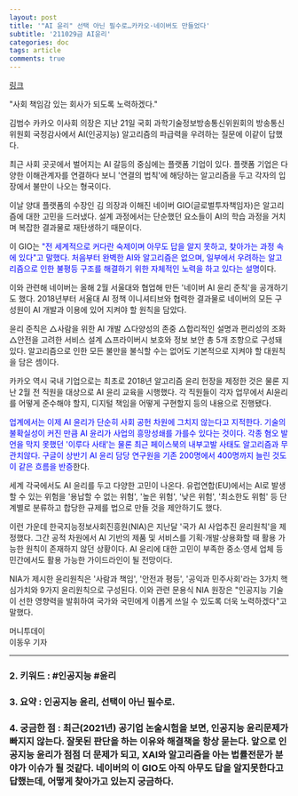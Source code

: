 ```yaml
---
layout: post
title: '"AI 윤리" 선택 아닌 필수로…카카오·네이버도 만들었다'
subtitle: '211029금 AI윤리'
categories: doc
tags: article
comments: true
---
```


[링크](https://news.mt.co.kr/mtview.php?no=2021102716231924877)

"사회 책임감 있는 회사가 되도록 노력하겠다."   

김범수 카카오 이사회 의장은 지난 21일 국회 과학기술정보방송통신위원회의 방송통신위원회 국정감사에서 AI(인공지능) 알고리즘의 파급력을 우려하는 질문에 이같이 답했다.   

최근 사회 곳곳에서 벌어지는 AI 갈등의 중심에는 플랫폼 기업이 있다. 플랫폼 기업은 다양한 이해관계자를 연결하다 보니 '연결의 법칙'에 해당하는 알고리즘을 두고 각자의 입장에서 불만이 나오는 형국이다.   

이날 양대 플랫폼의 수장인 김 의장과 이해진 네이버 GIO(글로벌투자책임자)은 알고리즘에 대한 고민을 드러냈다. 설계 과정에서는 단순했던 요소들이 AI의 학습 과정을 거치며 복잡한 결과물로 재탄생하기 때문이다.   

이 GIO는 <span style="color:blue">"전 세계적으로 커다란 숙제이며 아무도 답을 알지 못하고, 찾아가는 과정 속에 있다"고 말했다. 처음부터 완벽한 AI와 알고리즘은 없으며, 일부에서 우려하는 알고리즘으로 인한 불평등 구조를 해결하기 위한 자체적인 노력을 하고 있다는 설명</span>이다.   

이와 관련해 네이버는 올해 2월 서울대와 협업해 만든 '네이버 AI 윤리 준칙'을 공개하기도 했다. 2018년부터 서울대 AI 정책 이니셔티브와 협력한 결과물로 네이버의 모든 구성원이 AI 개발과 이용에 있어 지켜야 할 원칙을 담았다.   

윤리 준칙은 △사람을 위한 AI 개발 △다양성의 존중 △합리적인 설명과 편리성의 조화 △안전을 고려한 서비스 설계 △프라이버시 보호와 정보 보안 총 5개 조항으로 구성돼 있다. 알고리즘으로 인한 모든 불만을 불식할 수는 없어도 기본적으로 지켜야 할 대원칙을 담은 셈이다.   

카카오 역시 국내 기업으로는 최초로 2018년 알고리즘 윤리 헌장을 제정한 것은 물론 지난 2월 전 직원을 대상으로 AI 윤리 교육을 시행했다. 각 직원들이 각자 업무에서 AI윤리를 어떻게 준수해야 할지, 디지털 책임을 어떻게 구현할지 등의 내용으로 진행됐다.   

<span style="color:blue">업계에서는 이제 AI 윤리가 단순히 사회 공헌 차원에 그치지 않는다고 지적한다. 기술의 불확실성이 커진 만큼 AI 윤리가 사업의 흥망성쇄를 가를수 있다는 것이다. 각종 혐오 발언을 막지 못했던 '이루다 사태'는 물론 최근 페이스북의 내부고발 사태도 알고리즘과 무관치않다. 구글이 상반기 AI 윤리 담당 연구원을 기존 200명에서 400명까지 늘린 것도 이 같은 흐름을 반증</span>한다.   

세계 각국에서도 AI 윤리를 두고 다양한 고민이 나온다. 유럽연합(EU)에서는 AI로 발생할 수 있는 위험을 '용납할 수 없는 위험', '높은 위험', '낮은 위험', '최소한도 위험' 등 단계별로 분류하고 합당한 규제를 법으로 만들 것을 제안하기도 했다.   

이런 가운데 한국지능정보사회진흥원(NIA)은 지난달 '국가 AI 사업추진 윤리원칙'을 제정했다. 그간 공적 차원에서 AI 기반의 제품 및 서비스를 기획·개발·상용화할 때 활용 가능한 원칙이 존재하지 않던 상황이다. AI 윤리에 대한 고민이 부족한 중소·영세 업체 등 민간에서도 활용 가능한 가이드라인이 될 전망이다.   

NIA가 제시한 윤리원칙은 '사람과 책임', '안전과 평등', '공익과 민주사회'라는 3가치 핵심가치와 9가지 윤리원칙으로 구성된다. 이와 관련 문용식 NIA 원장은 "인공지능 기술이 선한 영향력을 발휘하여 국가와 국민에게 이롭게 쓰일 수 있도록 더욱 노력하겠다"고 말했다.   

머니투데이   
이동우 기자   
* * *

### 2. 키워드 : \#인공지능 \#윤리
### 3. 요약 : 인공지능 윤리, 선택이 아닌 필수로.
### 4. 궁금한 점 : 최근(2021년) 공기업 논술시험을 보면, 인공지능 윤리문제가 빠지지 않는다. 잘못된 판단을 하는 이유와 해결책을 항상 묻는다. 앞으로 인공지능 윤리가 점점 더 문제가 되고, XAI와 알고리즘을 아는 법률전문가 분야가 이슈가 될 것같다. 네이버의 이 GIO도 아직 아무도 답을 알지못한다고 답했는데, 어떻게 찾아가고 있는지 궁금하다.
